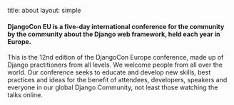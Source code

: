 title: about
layout: simple

#### DjangoCon EU is a five-day international conference for the community by the community about the Django web framework, held each year in Europe.

This is the 12nd edition of the DjangoCon Europe conference, made up of Django practitioners from all levels. We welcome people from all over the world. Our conference seeks to educate and develop new skills, best practices and ideas for the benefit of attendees, developers, speakers and everyone in our global Django Community, not least those watching the talks online.

